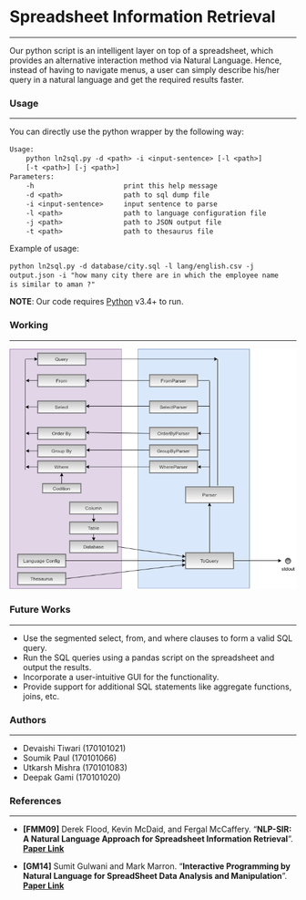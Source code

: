 # Spreadsheet Information Retrieval
----
Our python script is an intelligent layer on top of a spreadsheet, which provides an alternative interaction method via Natural Language. 
Hence, instead of having to navigate menus, a user can simply describe his/her query in a natural language and get the required results faster.

### Usage
----
You can directly use the python wrapper by the following way:
```
Usage:
	python ln2sql.py -d <path> -i <input-sentence> [-l <path>] 
	[-t <path>] [-j <path>]
Parameters:
	-h					    print this help message
	-d <path>				path to sql dump file
	-i <input-sentence>		input sentence to parse
	-l <path>				path to language configuration file
	-j <path>				path to JSON output file
	-t <path>				path to thesaurus file
```
Example of usage:
```
python ln2sql.py -d database/city.sql -l lang/english.csv -j 
output.json -i "how many city there are in which the employee name
is similar to aman ?"
```
**NOTE**: Our code requires [Python](https://www.python.org/) v3.4+ to run. 

### Working
----
<p align="center"><img src="./Reports/UMLdiagram.png"></p>

### Future Works
----
 - Use the segmented select, from, and where clauses to form a valid SQL query.
 - Run the SQL queries using a pandas script on the spreadsheet and output the results.
 - Incorporate a user-intuitive GUI for the functionality.
 - Provide support for additional SQL statements like aggregate functions, joins, etc.

### Authors
----
- Devaishi Tiwari (170101021)
- Soumik Paul (170101066)
- Utkarsh Mishra (170101083)
- Deepak Gami (170101020)

### References
----
- **[FMM09]** Derek Flood, Kevin McDaid, and Fergal McCaffery. “**NLP-SIR: A Natural Language Approach for Spreadsheet Information Retrieval**”. [**Paper Link**](http://arxiv.org/abs/0908.1193)

- **[GM14]** Sumit Gulwani and Mark Marron. “**Interactive Programming by Natural Language for SpreadSheet Data Analysis and Manipulation**”. [**Paper Link**](https://www.microsoft.com/en-us/research/publication/nlyze-interactive-programming-natural-languagespreadsheet-data-analysis-manipulation/)